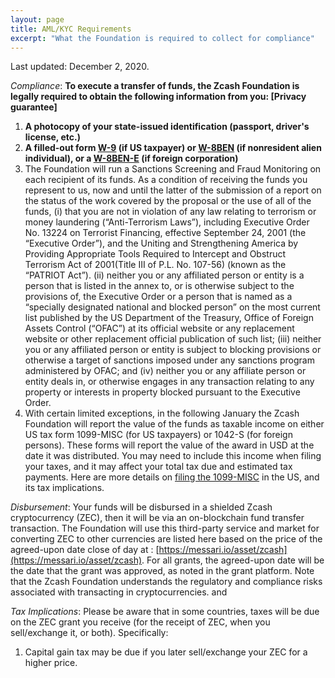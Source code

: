 ```yaml
---
layout: page
title: AML/KYC Requirements
excerpt: "What the Foundation is required to collect for compliance"
---
```


Last updated: December 2, 2020.


_Compliance_:  **To execute a transfer of funds, the Zcash Foundation is legally required to obtain the following information from you: [Privacy guarantee]**
1. **A photocopy of your state-issued identification (passport, driver's license, etc.)**
2. **A filled-out form [W-9](https://www.irs.gov/pub/irs-pdf/fw9.pdf) (if US taxpayer) or [W-8BEN](https://www.irs.gov/pub/irs-pdf/fw8ben.pdf) (if nonresident alien individual), or a [W-8BEN-E](https://www.irs.gov/pub/irs-pdf/fw8bene.pdf) (if foreign corporation)**
3. The Foundation will run a Sanctions Screening and Fraud Monitoring on each recipient of its funds.  As a condition of receiving the funds you represent to us, now and until the latter of the submission of a report on the status of the work covered by the proposal or the use of all of the funds, (i) that you are not in violation of any law relating to terrorism or money laundering (“Anti-Terrorism Laws”), including Executive Order No. 13224 on Terrorist Financing, effective September 24, 2001 (the “Executive Order”), and the Uniting and Strengthening America by Providing Appropriate Tools Required to Intercept and Obstruct Terrorism Act of 2001(Title III of P.L. No. 107-56) (known as the “PATRIOT Act”).  (ii)  neither you or any affiliated person or entity is a person that is listed in the annex to, or is otherwise subject to the provisions of, the Executive Order or a person that is named as a “specially designated national and blocked person” on the most current list published by the US Department of the Treasury, Office of Foreign Assets Control (“OFAC”) at its official website or any replacement website or other replacement official publication of such list; (iii) neither you or any affiliated person or entity is subject to blocking provisions or otherwise a target of sanctions imposed under any sanctions program administered by OFAC; and (iv) neither you or any affiliate person or entity deals in, or otherwise engages in any transaction relating to any property or interests in property blocked pursuant to the Executive Order.
4. With certain limited exceptions, in the following January the Zcash Foundation will report the value of the funds as taxable income on either US tax form 1099-MISC (for US taxpayers) or 1042-S (for foreign persons). These forms will report the value of the award in USD at the date it was distributed. You may need to include this income when filing your taxes, and it may affect your total tax due and estimated tax payments. Here are more details on [filing the 1099-MISC](https://www.irs.gov/forms-pubs/about-form-1099-misc) in the US, and its tax implications.

_Disbursement_: Your funds will be disbursed in a shielded Zcash cryptocurrency (ZEC), then it will be via an on-blockchain fund transfer transaction. The Foundation will use this third-party service and market for converting ZEC to other currencies are listed here based on the price of the agreed-upon date close of day at : [https://messari.io/asset/zcash](https://messari.io/asset/zcash). For all grants, the agreed-upon date will be the date that the grant was approved, as noted in the grant platform. Note that the Zcash Foundation understands the regulatory and compliance risks associated with transacting in cryptocurrencies. and 

_Tax Implications_: Please be aware that in some countries, taxes will be due on the ZEC grant you receive (for the receipt of ZEC, when you sell/exchange it, or both). Specifically:
1. Capital gain tax may be due if you later sell/exchange your ZEC for a higher price.

